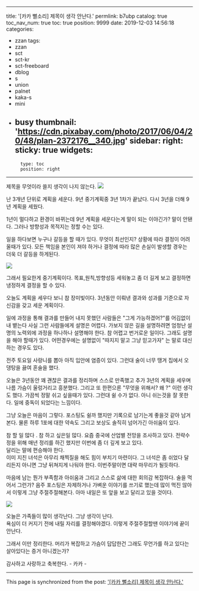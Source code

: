 
---
title: '[카카 뻘소리]  제목이 생각 안난다.'
permlink: b7ubp
catalog: true
toc_nav_num: true
toc: true
position: 9999
date: 2019-12-03 14:56:18
categories:
- zzan
tags:
- zzan
- sct
- sct-kr
- sct-freeboard
- dblog
- s
- union
- palnet
- kaka-s
- mini
- busy
thumbnail: 'https://cdn.pixabay.com/photo/2017/06/04/20/48/plan-2372176__340.jpg'
sidebar:
    right:
        sticky: true
widgets:
    -
        type: toc
        position: right
---


제목을 무엇이라 쓸지 생각이 나지 않는다.
![](https://cdn.pixabay.com/photo/2017/06/04/20/48/plan-2372176__340.jpg)

난 3개년 단위로 계획을 세운다.
9년 중기계획중 3년 1차가 끝났다. 
다시 3년을 더해 9년 계획을 세웠다. 

1년이 멀다하고 환경이 바뀌는데 
9년 계획을 세운다는게 말이 되는 이야긴가?
말이 안됀다.  그러나 방향성과 목적지는 정할 수는 있다.

일을 하다보면 누구나 갈등을 할 때가 있다. 
무엇이 최선인지?  상황에 따라 결정이 어려울때가 있다.
모든 책임을 본인이 져야 하거나 결정에 따라 많은
손실이 발생할 경우는 더욱 더 갈등을 하게된다. 

![](https://cdn.pixabay.com/photo/2019/11/18/11/41/time-4634648__340.jpg)

그래서 필요한게 중기계획이다. 
목표,원칙,방향성등 세워놓고  좀 더 길게 보고 
결정하면 냉정하게 결정을 할 수 있다. 

오늘도 계획을 세우다 보니 참 장미빛이다. 
3년동안 이뤄낸 결과와 성과를 기준으로
자신감을 갖고 세운 계획이다. 

일에 과정을 통해 결과를 만들어 내지 못했던 
사람들은 "그게 가능하겠어?"를 어김없이 내 뱉는다
사실 그런 사람들에게 설명은 어렵다. 
가보지 않은 길을 설명하려면 엄청난 설명의 노력외에
과정을 하나하나 설명해야 한다. 
참 어렵고 번거로운 일이다. 
그래도 설명을 해야 할때가 있다. 
어떤경우에는 설명없이 "따지지 말고 그냥 믿고가자"
는 말로 대신 하는 경우도 있다. 

전주 토요일 사랑니를 뽑아 아직 입안에 염증이 있다. 
그런대 술이 너무 땡겨 집에서 오댕탕을 끓여 혼술을 했다. 

오늘은 3년동안  꽤 괜찮은 결과를 정리하며 스스로 만족했고
추가 3년의 계획을 세우며 나름 가슴이 울렁거리고 흥분했다.
그리고 또 한편으론  "무엇을 위해서?   왜 ?" 이런 생각도 했다.
가끔씩 정말 쉬고 싶을때가 있다.  그런대 쉴 수가 없다. 
아니 쉬는것을 잘 못한다.  일에 중독이 되었다는 느낌이다. 

그냥 오늘은 마음이 그렇다. 
포스팅도 쉴까 했지만 기록으로 남기는게 좋을것 같아 남겨본다.
물론 하루 1포에 대한 약속도 그리고 보상도 솔직히 넘어가긴
아쉬움이 있다. 

참 할 일 많다 . 참 하고 싶은일 많다. 
요즘 중국에 산업별 전망을 조사하고 있다. 
전략수정을 위해 매년 정리를 하긴 했지만 
이번에 좀 더 깊게 보고 있다.  
달리는 말에 편승해야 한다.  
이미 지친 녀석은 아무리 채찍질을 해도  힘이
부치기 마련이다. 그 녀석은 좀 쉬었다 달리든지
아니면 그냥 뒤쳐지게 나둬야 한다. 
이번주말이면 대략 마무리가 될듯하다. 


마음에 남는 뭔가 부족함과 아쉬움과 그리고
스스로 삶에 대한 회의감 복잡하다. 
술을 먹어서 그런가? 음주 포스팅은 자제하거나
가벼운 이야기를 쓰기로 했는데 많이 먹진 않아서
이렇게 그냥 주절주절해본다. 
아마 내일은 또 앞을 보고 달리고 있을 것이다. 

![](https://cdn.pixabay.com/photo/2014/12/08/02/59/bench-560435__340.jpg)

오늘은 가족들이 많이 생각난다. 
그냥 생각이 난다.  
욕심이 더 커지기 전에 내릴 자리를 결정해야겠다.
이렇게 주절주절할땐 이야기에 끝이 안난다. 

그래서 이만 정리한다. 
머리가 복잡하고 가슴이 답답한건 
그래도 무언가를 하고 있다는 살아있다는
증거 아니겠는가? 

감사하고 사랑하고 축복한다. -  카카 -

- - -

This page is synchronized from the post: ['[카카 뻘소리]  제목이 생각 안난다.'](https://steemit.com/@kibumh/b7ubp)
